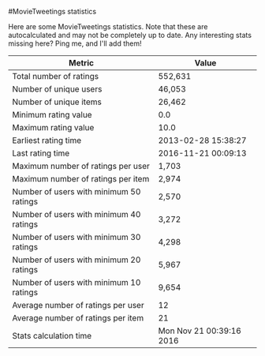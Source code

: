#MovieTweetings statistics

Here are some MovieTweetings statistics. Note that these are autocalculated and may not be completely up to date. Any interesting stats missing here? Ping me, and I'll add them!

Metric | Value
--- | ---
Total number of ratings                 | 552,631
Number of unique users                  | 46,053
Number of unique items                  | 26,462
Minimum rating value                    | 0.0
Maximum rating value                    | 10.0
Earliest rating time                    | 2013-02-28 15:38:27
Last rating time                        | 2016-11-21 00:09:13
Maximum number of ratings per user      | 1,703
Maximum number of ratings per item      | 2,974
Number of users with minimum 50 ratings | 2,570
Number of users with minimum 40 ratings | 3,272
Number of users with minimum 30 ratings | 4,298
Number of users with minimum 20 ratings | 5,967
Number of users with minimum 10 ratings | 9,654
Average number of ratings per user      | 12
Average number of ratings per item      | 21
Stats calculation time                  | Mon Nov 21 00:39:16 2016

